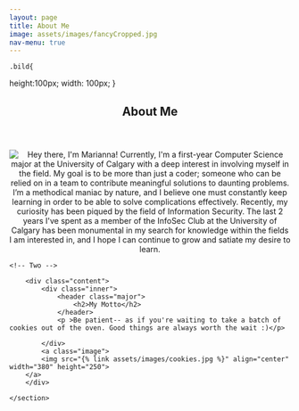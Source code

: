 ```yaml
---
layout: page
title: About Me
image: assets/images/fancyCropped.jpg
nav-menu: true
---
```


<!-- Main -->
<div id="main" class="alt">

	.bild{
  height:100px;
  width: 100px;
}	
	
<!-- One -->
<section id="one">
<div class="inner">
		<header class="major">
			<h1>About Me</h1>
		</header>

<!-- Content -->
<div style="display:inline-block;vertical-align:top;">

<div>
</div>
<div style="display:inline-block;" >
<!-- Content -->
<center>
	<img class="bild" border="0" src="{% link assets/images/fancyCropped.jpg %}" align="left"> Hey there, I'm Marianna! Currently, I'm a first-year Computer Science major at the University of Calgary with a deep interest in involving myself in the field. My goal is to be more than just a coder; someone who can be relied on in a team to contribute meaningful solutions to daunting problems. I’m a methodical maniac by nature, and I believe one must constantly keep learning in order to be able to solve complications effectively. Recently, my curiosity has been piqued by the field of Information Security. The last 2 years I've spent as a member of the InfoSec Club at the University of Calgary has been monumental in my search for knowledge within the fields I am interested in, and I hope I can continue to grow and satiate my desire to learn.
	</center>

	
	<!-- Two -->
<section id="two" class="spotlights">
	<section>

		<div class="content">
			<div class="inner">
				<header class="major">
					<h2>My Motto</h2>
				</header>
				<p >Be patient-- as if you're waiting to take a batch of cookies out of the oven. Good things are always worth the wait :)</p>

			</div>
			<a class="image">
			<img src="{% link assets/images/cookies.jpg %}" align="center" width="380" height="250">
		</a>
		</div>
		
	</section>
